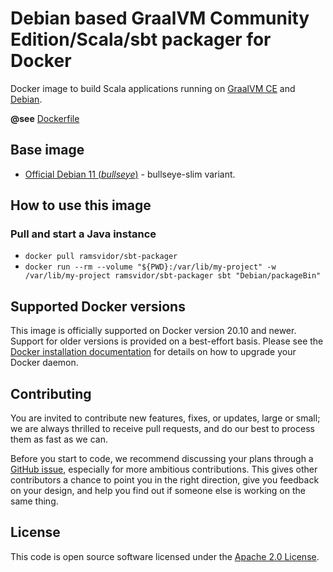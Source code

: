 # Debian based GraalVM Community Edition/Scala/sbt packager for Docker

Docker image to build Scala applications running on [GraalVM CE](https://www.graalvm.org) and [Debian](https://www.debian.org).

**@see** [Dockerfile](https://github.com/ramsvidor/docker-sbt-packager/blob/develop/Dockerfile)

## Base image
* [Official Debian 11 (_bullseye_)](https://hub.docker.com/_/debian) - bullseye-slim variant.

## How to use this image
### Pull and start a Java instance
* `docker pull ramsvidor/sbt-packager`
* `docker run --rm --volume "${PWD}:/var/lib/my-project" -w /var/lib/my-project ramsvidor/sbt-packager sbt "Debian/packageBin"`

## Supported Docker versions
This image is officially supported on Docker version 20.10 and newer.
Support for older versions is provided on a best-effort basis.
Please see the [Docker installation documentation](https://docs.docker.com/install/) for details on how to upgrade your 
Docker daemon.

## Contributing
You are invited to contribute new features, fixes, or updates, large or small; we are always thrilled to receive pull 
requests, and do our best to process them as fast as we can.

Before you start to code, we recommend discussing your plans through a 
[GitHub issue](https://github.com/ramsvidor/docker-sbt-packager/issues), especially for more ambitious contributions. This 
gives other contributors a chance to point you in the right direction, give you feedback on your design, and help you 
find out if someone else is working on the same thing.

## License
This code is open source software licensed under the [Apache 2.0 License]("http://www.apache.org/licenses/LICENSE-2.0.html").
